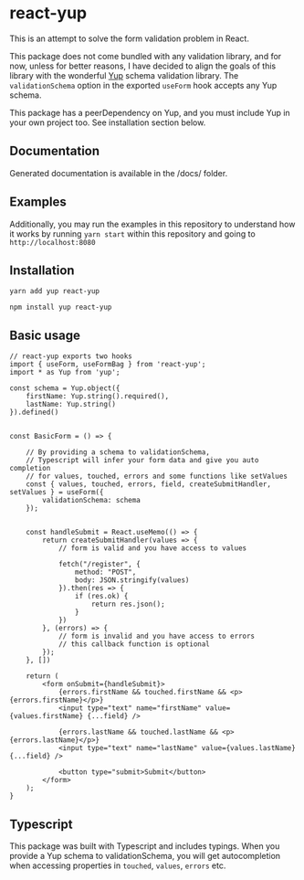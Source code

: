 # react-yup

This is an attempt to solve the form validation problem in React.

This package does not come bundled with any validation library, and for now, unless for better reasons, I have decided to align the goals of this library with the wonderful [Yup](https://github.com/jquense/yup) schema validation library. The `validationSchema` option in the exported `useForm` hook accepts any Yup schema.

This package has a peerDependency on Yup, and you must include Yup in your own project too. See installation section below.


## Documentation

Generated documentation is available in the /docs/ folder.


## Examples

Additionally, you may run the examples in this repository to understand how it works by running `yarn start` within this repository and going to `http://localhost:8080`

## Installation

```
yarn add yup react-yup
```

```
npm install yup react-yup
```


## Basic usage

```
// react-yup exports two hooks
import { useForm, useFormBag } from 'react-yup';
import * as Yup from 'yup';

const schema = Yup.object({
    firstName: Yup.string().required(),
    lastName: Yup.string()
}).defined()


const BasicForm = () => {

    // By providing a schema to validationSchema,
    // Typescript will infer your form data and give you auto completion
    // for values, touched, errors and some functions like setValues
    const { values, touched, errors, field, createSubmitHandler, setValues } = useForm({
        validationSchema: schema
    });


    const handleSubmit = React.useMemo(() => {
        return createSubmitHandler(values => {
            // form is valid and you have access to values

            fetch("/register", {
                method: "POST",
                body: JSON.stringify(values)
            }).then(res => {
                if (res.ok) {
                    return res.json();
                }
            })
        }, (errors) => {
            // form is invalid and you have access to errors
            // this callback function is optional
        });
    }, [])

    return (
        <form onSubmit={handleSubmit}>
            {errors.firstName && touched.firstName && <p>{errors.firstName}</p>}
            <input type="text" name="firstName" value={values.firstName} {...field} />

            {errors.lastName && touched.lastName && <p>{errors.lastName}</p>}
            <input type="text" name="lastName" value={values.lastName} {...field} />

            <button type="submit>Submit</button>
        </form>
    );
}
```

## Typescript

This package was built with Typescript and includes typings. When you provide a Yup schema to validationSchema, you will get autocompletion when accessing properties in `touched`, `values`, `errors` etc.